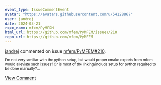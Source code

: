 ```yaml
---
event_type: IssueCommentEvent
avatar: "https://avatars.githubusercontent.com/u/5412886?"
user: jandrej
date: 2024-03-21
repo_name: mfem/PyMFEM
html_url: https://github.com/mfem/PyMFEM/issues/210
repo_url: https://github.com/mfem/PyMFEM
---
```


<a href='https://github.com/jandrej' target='_blank'>jandrej</a> commented on issue <a href='https://github.com/mfem/PyMFEM/issues/210' target='_blank'>mfem/PyMFEM#210</a>.

<small>I'm not very familiar with the python setup, but would proper cmake exports from mfem would alleviate such issues? Or is most of the linking/include setup for python required to be done manually?...</small>

<a href='https://github.com/mfem/PyMFEM/issues/210' target='_blank'>View Comment</a>